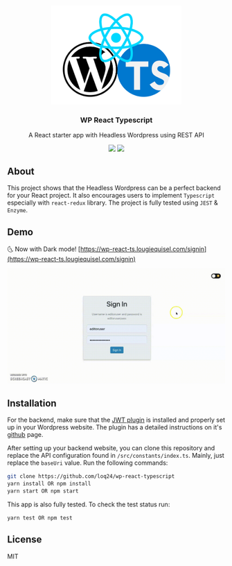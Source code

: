 <p align="center"><img width="300" src="/src/assets/images/wp-react-ts.jpg" alt="React starter app with Headless Wordpress" /></p>

<h3 align="center">
  WP React Typescript
</h3>

<p align="center">
  A React starter app with Headless Wordpress using REST API
</p>

<p align="center">
  <a href="https://github.com/loq24/wp-react-typescript/"><img src="https://badges.frapsoft.com/typescript/code/typescript.svg?v=101"></a>
  <a href="https://github.com/loq24/wp-react-typescript/"><img src="https://img.shields.io/badge/PRs-welcome-brightgreen.svg?style=flat-square"></a>
</p>

## About

This project shows that the Headless Wordpress can be a perfect backend for your React project. It also encourages users to implement `Typescript` especially with `react-redux` library. The project is fully tested using `JEST` & `Enzyme`.

## Demo

:last_quarter_moon_with_face: Now with Dark mode! [https://wp-react-ts.lougiequisel.com/signin](https://wp-react-ts.lougiequisel.com/signin)

![wp-react](/src/assets/images/dark-mode.gif)

## Installation

For the backend, make sure that the [JWT plugin](https://github.com/Tmeister/wp-api-jwt-auth) is installed and properly set up in your Wordpress website. The plugin has a detailed instructions on it's [github](https://github.com/Tmeister/wp-api-jwt-auth) page.

After setting up your backend website, you can clone this repository and replace the API configuration found in `/src/constants/index.ts`. Mainly, just replace the `baseUri` value. Run the following commands:

```bash
git clone https://github.com/loq24/wp-react-typescript
yarn install OR npm install
yarn start OR npm start
```

This app is also fully tested. To check the test status run:

```bash
yarn test OR npm test
```

## License

MIT
